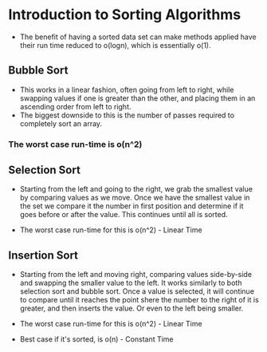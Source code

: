 
# Introduction to Sorting Algorithms

- The benefit of having a sorted data set can make methods
  applied have their run time reduced to o(logn), which 
  is essentially o(1).


## Bubble Sort
 - This works in a linear fashion, often going from left to right,
   while swapping values if one is greater than the other,
   and placing them in an ascending order from left to right.
 - The biggest downside to this is the number of passes required
   to completely sort an array.
### The worst case run-time is o(n^2)
 

## Selection Sort
 - Starting from the left and going to the right, we grab the smallest value
   by comparing values as we move. Once we have the smallest value in the set
   we compare it the number in first position and determine if it goes before or 
   after the value. This continues until all is sorted.

 - The worst case run-time for this is o(n^2) - Linear Time


## Insertion Sort
 - Starting from the left and moving right, comparing values side-by-side
   and swapping the smaller value to the left. It works similarly to both
   selection sort and bubble sort. Once a value is selected, it will continue to compare until it reaches the point shere the number to the right of it is greater,
   and then inserts the value. Or even to the left being smaller.

- The worst case run-time for this is o(n^2) - Linear Time
- Best case if it's sorted, is o(n) - Constant Time
